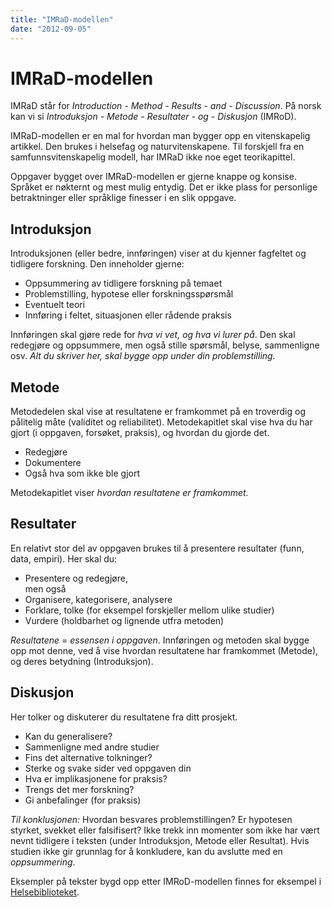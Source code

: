 ```yaml
---
title: "IMRaD-modellen"
date: "2012-09-05"
---
```


# IMRaD-modellen

IMRaD står for _Introduction - Method - Results - and - Discussion_. På norsk kan vi si _Introduksjon - Metode - Resultater - og - Diskusjon_ (IMRoD).

IMRaD-modellen er en mal for hvordan man bygger opp en vitenskapelig artikkel. Den brukes i helsefag og naturvitenskapene. Til forskjell fra en samfunnsvitenskapelig modell, har IMRaD ikke noe eget teorikapittel.

Oppgaver bygget over IMRaD-modellen er gjerne knappe og konsise. Språket er nøkternt og mest mulig entydig. Det er ikke plass for personlige betraktninger eller språklige finesser i en slik oppgave.

## Introduksjon

Introduksjonen (eller bedre, innføringen) viser at du kjenner fagfeltet og tidligere forskning. Den inneholder gjerne:

- Oppsummering av tidligere forskning på temaet
- Problemstilling, hypotese eller forskningsspørsmål
- Eventuelt teori
- Innføring i feltet, situasjonen eller rådende praksis

Innføringen skal gjøre rede for _hva vi vet, og hva vi lurer på_. Den skal redegjøre og oppsummere, men også stille spørsmål, belyse, sammenligne osv. _Alt du skriver her, skal bygge opp under din problemstilling._

## Metode

Metodedelen skal vise at resultatene er framkommet på en troverdig og pålitelig måte (validitet og reliabilitet). Metodekapitlet skal vise hva du har gjort (i oppgaven, forsøket, praksis), og hvordan du gjorde det.

- Redegjøre
- Dokumentere
- Også hva som ikke ble gjort

Metodekapitlet viser _hvordan resultatene er framkommet._

## Resultater

En relativt stor del av oppgaven brukes til å presentere resultater (funn, data, empiri). Her skal du:

- Presentere og redegjøre,  
    men også
- Organisere, kategorisere, analysere
- Forklare, tolke (for eksempel forskjeller mellom ulike studier)
- Vurdere (holdbarhet og lignende utfra metoden)

_Resultatene_ = _essensen i oppgaven_. Innføringen og metoden skal bygge opp mot denne, ved å vise hvordan resultatene har framkommet (Metode), og deres betydning (Introduksjon).

## Diskusjon

Her tolker og diskuterer du resultatene fra ditt prosjekt.

- Kan du generalisere?
- Sammenligne med andre studier
- Fins det alternative tolkninger?
- Sterke og svake sider ved oppgaven din
- Hva er implikasjonene for praksis?
- Trengs det mer forskning?
- Gi anbefalinger (for praksis)

_Til konklusjonen:_ Hvordan besvares problemstillingen? Er hypotesen styrket, svekket eller falsifisert? Ikke trekk inn momenter som ikke har vært nevnt tidligere i teksten (under Introduksjon, Metode eller Resultat). Hvis studien ikke gir grunnlag for å konkludere, kan du avslutte med en _oppsummering_.

Eksempler på tekster bygd opp etter IMRoD-modellen finnes for eksempel i [Helsebiblioteket](https://www.helsebiblioteket.no/). 
